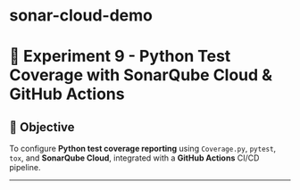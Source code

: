 # sonar-cloud-demo
# 🧪 Experiment 9 - Python Test Coverage with SonarQube Cloud & GitHub Actions

## 🎯 Objective
To configure **Python test coverage reporting** using `Coverage.py`, `pytest`, `tox`, and **SonarQube Cloud**, integrated with a **GitHub Actions** CI/CD pipeline.

---